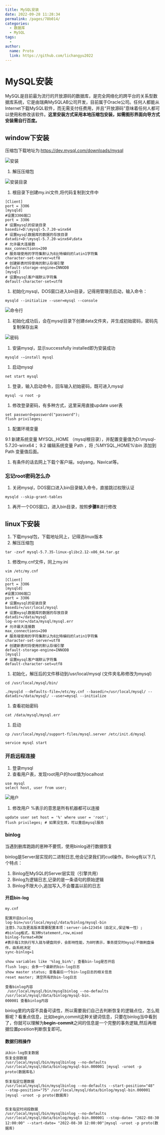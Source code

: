 ```yaml
---
title: MySQL安装
date: 2022-09-28 11:28:34
permalink: /pages/78b014/
categories:
  - 数据库
  - MySQL
tags:
  - 
author: 
  name: Proto
  link: https://github.com/lichangyu2022
---
```

# MySQL安装

MySQL是目前最为流行的开放源码的数据库，是完全网络化的跨平台的关系型数据库系统，它是由瑞典MySQLAB公司开发，目前属于Oracle公司。任何人都能从Internet下载MySQL软件，而无需支付任费用，并且“开放源码”意味着任何人都可以使用和修改该软件。**这里安装方式采用本地压缩包安装，如需图形界面向导方式安装需自行百度。**

## window下安装

压缩包下载地址为:<https://dev.mysql.com/downloads/mysql>

![安装](https://cdn.staticaly.com/gh/lichangyu2022/blog-imgs@master/20220928/安装.nfr5r50fdeo.webp)

1.  解压压缩包

![安装目录](https://cdn.staticaly.com/gh/lichangyu2022/blog-imgs@master/20220928/安装目录.6c3f6xo7qog0.webp)

1.  根目录下创建my.ini文件,将代码复制到文件中

<!---->

    [Client]
    port = 3306
    [mysqld]
    #设置3306端口
    port = 3306
    # 设置mysql的安装目录
    basedir=D:\mysql-5.7.20-winx64
    # 设置mysql数据库的数据的存放目录
    datadir=D:\mysql-5.7.20-winx64\data
    # 允许最大连接数
    max_connections=200
    # 服务端使用的字符集默认为8比特编码的latin1字符集
    character-set-server=utf8
    # 创建新表时将使用的默认存储引擎
    default-storage-engine=INNODB
    [mysql]
    # 设置mysql客户端默认字符集
    default-character-set=utf8

1.  初始化mysql，DOS窗口进入bin目录，记得用管理员启动，输入命令：

<!---->

    mysqld --initialize --user=mysql --console

![命令行](https://cdn.staticaly.com/gh/lichangyu2022/blog-imgs@master/20220928/命令行.4p9ybviq77u0.webp)

1.  初始化成功后，会在mysql目录下创建data文件夹，并生成初始密码，密码先复制保存出来

![密码](https://cdn.staticaly.com/gh/lichangyu2022/blog-imgs@master/20220928/密码.37c57w85ico0.webp)

1.  安装mysql，显示successfully installed即为安装成功

<!---->

    mysqld -—install mysql

1.  启动mysql

<!---->

    net start mysql

1.  登录，输入启动命令，回车输入初始密码，既可进入mysql

<!---->

    mysql -u root -p 

1.  修改登录密码，有多种方式，这里采用直接update user表

<!---->

    set password=password("password");
    flush privileges;

1.  配置环境变量

9.1 新建系统变量 MYSQL\_HOME （mysql根目录），并配置变量值为D:\mysql-5.7.20-winx64；
9.2 编辑系统变量 Path ，将 ;%MYSQL\_HOME%\bin 添加到 Path 变量值后面。

1.  有条件的话去网上下载个客户端，sqlyang，Navicat等。

### 忘记root密码怎么办

1.  关闭mysql，DOS窗口进入bin目录输入命令，直接跳过权限认证

<!---->

    mysqld --skip-grant-tables

1.  再开一个DOS窗口，进入bin目录，按照**步骤8**进行修改

## linux下安装

1.  下载mysql包，下载地址同上，记得选linux版本
2.  解压压缩包

<!---->

    tar -zxvf mysql-5.7.35-linux-glibc2.12-x86_64.tar.gz

1.  修改my.cnf文件，同上my.ini

<!---->

    vim /etc/my.cnf

    [Client]
    port = 3306
    [mysqld]
    #设置3306端口
    port = 3306
    # 设置mysql的安装目录
    basedir=/usr/local/mysql
    # 设置mysql数据库的数据的存放目录
    datadir=/data/mysql
    log-error=/data/mysql/mysql.err
    # 允许最大连接数
    max_connections=200
    # 服务端使用的字符集默认为8比特编码的latin1字符集
    character-set-server=utf8
    # 创建新表时将使用的默认存储引擎
    default-storage-engine=INNODB
    [mysql]
    # 设置mysql客户端默认字符集
    default-character-set=utf8

1.  初始化，解压后的文件移动到/usr/local/mysql (文件夹名称修改为mysql)

<!---->

    cd /usr/local/mysql/bin/

    ./mysqld --defaults-file=/etc/my.cnf --basedir=/usr/local/mysql/ --datadir=/data/mysql/ --user=mysql --initialize

1.  查看初始密码

<!---->

    cat /data/mysql/mysql.err

1.  启动

<!---->

    cp /usr/local/mysql/support-files/mysql.server /etc/init.d/mysql

    service mysql start

### 开启远程连接

1.  登录mysql
2.  查看用户表，发现root用户的host值为localhost

<!---->

    use mysql
    select host, user from user;

![用户](https://cdn.staticaly.com/gh/lichangyu2022/blog-imgs@master/20220928/用户.51iryxl71zk0.webp)

1.  修改用户  %表示的意思是所有机器都可以连接

<!---->

    update user set host = '%' where user = 'root';
    flush privileges; # 如果没生效，可以重启mysql服务

### binlog

当遇到删库跑路的崽种不要慌，使用binlog进行数据恢复</br>

binlog是Server层实现的二进制日志,他会记录我们的cud操作。Binlog有以下几个特点：

1.  Binlog在MySQL的Server层实现（引擎共用）
2.  Binlog为逻辑日志,记录的是一条语句的原始逻辑
3.  Binlog不限大小,追加写入,不会覆盖以前的日志

#### 开启bin-log

```
my.cnf

配置开启binlog
log‐bin=/usr/local/mysql/data/binlog/mysql‐bin
注意5.7以及更高版本需要配置本项：server‐id=123454（自定义,保证唯一性）;
#binlog格式，有3种statement,row,mixed
binlog‐format=ROW
#表示每1次执行写入就与硬盘同步，会影响性能，为0时表示，事务提交时mysql不做刷盘操作，由系统决定
sync‐binlog=1

```

    show variables like '%log_bin%'; 查看bin‐log是否开启
    flush logs; 会多一个最新的bin‐log日志
    show master status; 查看最后一个bin‐log日志的相关信息
    reset master; 清空所有的bin‐log日志

<!---->

    查看binlog内容
     /usr/local/mysql/bin/mysqlbinlog ‐‐no‐defaults /usr/local/mysql/data/binlog/mysql‐bin.
    000001 查看binlog内容

binlog里的内容不具备可读性，所以需要我们自己去判断恢复的逻辑点位，怎么观察呢？看重点信息，比如begin,commit这种关键词信息，只要在binlog当中看到了，你就可以理解为**begin-commit**之间的信息是一个完整的事务逻辑,然后再根据位置position判断恢复即可。

#### 数据归档操作

```
从bin‐log恢复数据
恢复全部数据
/usr/local/mysql/bin/mysqlbinlog ‐‐no‐defaults /usr/local/mysql/data/binlog/mysql‐bin.000001 |mysql ‐uroot ‐p proto(数据库名)

恢复指定位置数据
/usr/local/mysql/bin/mysqlbinlog ‐‐no‐defaults ‐‐start‐position="48" ‐‐stop‐position="75" /usr/local/mysql/data/binlog/mysql‐bin.000001 |mysql ‐uroot ‐p proto(数据库)


恢复指定时间段数据
/usr/local/mysql/bin/mysqlbinlog ‐‐no‐defaults /usr/local/mysql/data/binlog/mysql‐bin.000001 ‐‐stop‐date= "2022‐08‐30 12:00:00" ‐‐start‐date= "2022‐08‐30 12:00:00"|mysql ‐uroot ‐p proto(数据库)

```


